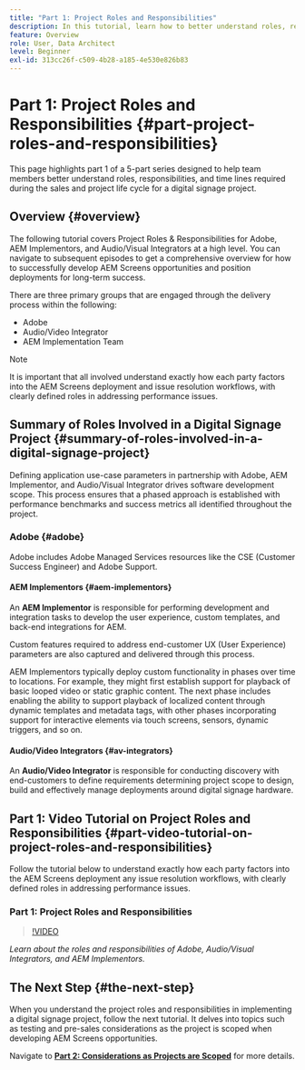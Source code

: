 ```yaml
---
title: "Part 1: Project Roles and Responsibilities"
description: In this tutorial, learn how to better understand roles, responsibilities, and time lines required during the sales and project life cycles for a digital signage project.
feature: Overview
role: User, Data Architect
level: Beginner
exl-id: 313cc26f-c509-4b28-a185-4e530e826b83
---
```

# Part 1: Project Roles and Responsibilities {#part-project-roles-and-responsibilities}

This page highlights part 1 of a 5-part series designed to help team members better understand roles, responsibilities, and time lines required during the sales and project life cycle for a digital signage project.

## Overview {#overview}

The following tutorial covers Project Roles & Responsibilities for Adobe, AEM Implementors, and Audio/Visual Integrators at a high level. You can navigate to subsequent episodes to get a comprehensive overview for how to successfully develop AEM Screens opportunities and position deployments for long-term success.

There are three primary groups that are engaged through the delivery process within the following:

* Adobe
* Audio/Video Integrator
* AEM Implementation Team

>[!NOTE]
>
>It is important that all involved understand exactly how each party factors into the AEM Screens deployment and issue resolution workflows, with clearly defined roles in addressing performance issues.

## Summary of Roles Involved in a Digital Signage Project {#summary-of-roles-involved-in-a-digital-signage-project}

Defining application use-case parameters in partnership with Adobe, AEM Implementor, and Audio/Visual Integrator drives software development scope. This process ensures that a phased approach is established with performance benchmarks and success metrics all identified throughout the project.

### Adobe {#adobe}

Adobe includes Adobe Managed Services resources like the CSE (Customer Success Engineer) and Adobe Support.

#### AEM Implementors {#aem-implementors}

An **AEM Implementor** is responsible for performing development and integration tasks to develop the user experience, custom templates, and back-end integrations for AEM.

Custom features required to address end-customer UX (User Experience) parameters are also captured and delivered through this process.

AEM Implementors typically deploy custom functionality in phases over time to locations. For example, they might first establish support for playback of basic looped video or static graphic content. The next phase includes enabling the ability to support playback of localized content through dynamic templates and metadata tags, with other phases incorporating support for interactive elements via touch screens, sensors, dynamic triggers, and so on.

#### Audio/Video Integrators {#av-integrators}

An **Audio/Video Integrator** is responsible for conducting discovery with end-customers to define requirements determining project scope to design, build and effectively manage deployments around digital signage hardware.

## Part 1: Video Tutorial on Project Roles and Responsibilities {#part-video-tutorial-on-project-roles-and-responsibilities}

Follow the tutorial below to understand exactly how each party factors into the AEM Screens deployment any issue resolution workflows, with clearly defined roles in addressing performance issues.

### Part 1: Project Roles and Responsibilities

>[!VIDEO](https://video.tv.adobe.com/v/28375)

*Learn about the roles and responsibilities of Adobe, Audio/Visual Integrators, and AEM Implementors.*

## The Next Step {#the-next-step}

When you understand the project roles and responsibilities in implementing a digital signage project, follow the next tutorial. It delves into topics such as testing and pre-sales considerations as the project is scoped when developing AEM Screens opportunities.

Navigate to **[Part 2: Considerations as Projects are Scoped](project-considerations.md)** for more details.

